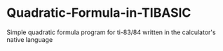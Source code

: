 # Quadratic-Formula-in-TIBASIC
Simple quadratic formula program for ti-83/84 written in the calculator's native language
